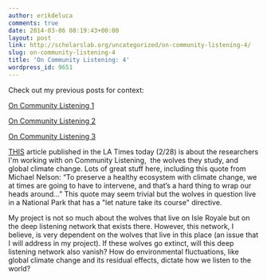 ```yaml
---
author: erikdeluca
comments: true
date: 2014-03-06 08:19:43+00:00
layout: post
link: http://scholarslab.org/uncategorized/on-community-listening-4/
slug: on-community-listening-4
title: 'On Community Listening: 4'
wordpress_id: 9651
---
```


Check out my previous posts for context:

[On Community Listening 1](https://www.scholarslab.org/digital-humanities/on-community-listening-1/)

[ On Community Listening 2](https://www.scholarslab.org/grad-student-research/on-community-listening-2/)

[On Community Listening 3](https://www.scholarslab.org/uncategorized/on-community-listening-3/)

[THIS](http://www.latimes.com/nation/nationnow/la-na-nn-isle-royale-wolves-climate-change-20140228,0,2461367,full.story#axzz2udznJ96m) article published in the LA Times today (2/28) is about the researchers I'm working with on Community Listening,  the wolves they study, and global climate change. Lots of great stuff here, including this quote from Michael Nelson: “To preserve a healthy ecosystem with climate change, we at times are going to have to intervene, and that’s a hard thing to wrap our heads around...” This quote may seem trivial but the wolves in question live in a National Park that has a "let nature take its course" directive.

My project is not so much about the wolves that live on Isle Royale but on the deep listening network that exists there. However, this network, I believe, is very dependent on the wolves that live in this place (an issue that I will address in my project). If these wolves go extinct, will this deep listening network also vanish? How do environmental fluctuations, like global climate change and its residual effects, dictate how we listen to the world?
